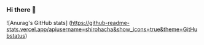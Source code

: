 ### Hi there 👋

![Anurag's GitHub stats]
(https://github-readme-stats.vercel.app/apiusername=shirohacha&show_icons=true&theme=GitHubstatus)


<!--
**shirohacha/shirohacha** is a ✨ _special_ ✨ repository because its `README.md` (this file) appears on your GitHub profile.

Here are some ideas to get you started:

- 🔭 I’m currently working on ...
- 🌱 I’m currently learning ...
- 👯 I’m looking to collaborate on ...
- 🤔 I’m looking for help with ...
- 💬 Ask me about ...
- 📫 How to reach me: ...
- 😄 Pronouns: ...
- ⚡ Fun fact: ...
-->
